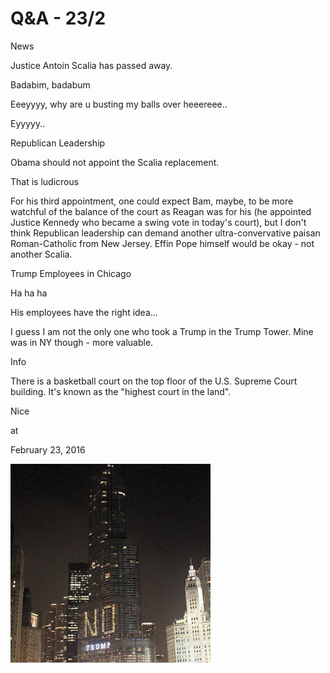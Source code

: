 # Q&A - 23/2

News

Justice Antoin Scalia has passed away.

Badabim, badabum

Eeeyyyy, why are u busting my balls over heeereee..

Eyyyyy..

Republican Leadership

Obama should not appoint the Scalia replacement.

That is ludicrous

For his third appointment, one could expect Bam, maybe, to be more watchful of the balance of the court as Reagan was for his (he appointed Justice Kennedy who became a swing vote in today's court), but I don't think Republican leadership can demand another ultra-convervative paisan Roman-Catholic from New Jersey. Effin Pope himself would be okay - not another Scalia. 

Trump Employees in Chicago 




Ha ha ha

His employees have the right idea...

I guess I am not the only one who took a Trump in the Trump Tower. Mine was in NY though - more valuable. 

Info

There is a basketball court on the top floor of the U.S. Supreme Court building. It's known as the "highest court in the land".

Nice







at

February 23, 2016















![](CbywjpdUAAA-EE_.jpg)
